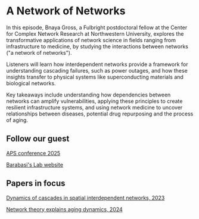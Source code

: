 # A Network of Networks
In this episode, Bnaya Gross, a Fulbright postdoctoral fellow at the Center for Complex Network Research at Northwestern University, explores the transformative applications of network science in fields ranging from infrastructure to medicine, by studying the interactions between networks ("a network of networks").

Listeners will learn how interdependent networks provide a framework for understanding cascading failures, such as power outages, and how these insights transfer to physical systems like superconducting materials and biological networks.

Key takeaways include understanding how dependencies between networks can amplify vulnerabilities, applying these principles to create resilient infrastructure systems, and using network medicine to uncover relationships between diseases, potential drug repurposing and the process of aging.

## Follow our guest

[APS conference 2025](https://summit.aps.org)

[Barabasi's Lab website](https://barabasi.com)

## Papers in focus

[Dynamics of cascades in spatial interdependent networks, 2023](https://pubs.aip.org/aip/cha/article/33/10/103116/2916126)

[Network theory explains aging dynamics, 2024](https://meetings.aps.org/Meeting/NEF24/Session/B03.2)
